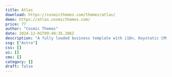 ```yaml
---
title: Atlas
download: https://cosmicthemes.com/themes/atlas/
demo: https://atlas.cosmicthemes.com/
price: 77
author: "Cosmic Themes"
date: 2024-12-01T09:49:35.286Z
description: "A fully loaded business template with i18n, Keystatic CMS, blog, and more."
ssg: ["Astro"]
css: []
ui: []
cms: []
category: []
draft: false
---
```

